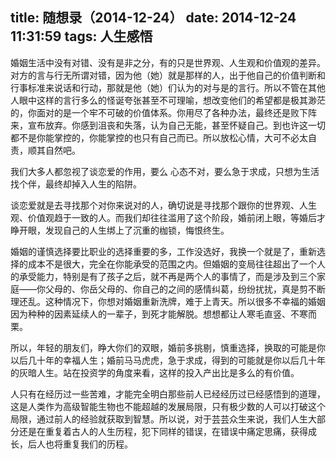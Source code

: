 title: 随想录（2014-12-24）
date: 2014-12-24 11:31:59
tags: 人生感悟
---
婚姻生活中没有对错、没有是非之分，有的只是世界观、人生观和价值观的差异。对方的言与行无所谓对错，因为他（她）就是那样的人，出于他自己的价值判断和行事标准来说话和行动，那就是他（她）们认为的对与是的言行。所以不管在其他人眼中这样的言行多么的怪诞夸张甚至不可理喻，想改变他们的希望都是极其渺茫的，你面对的是一个牢不可破的价值体系。你用尽了各种办法，最终还是败下阵来，宣布放弃。你感到沮丧和失落，认为自己无能，甚至怀疑自己。到也许这一切都不是你能掌控的，你能掌控的也只有自己而已。所以放松心情，大可不必太自责，顺其自然吧。

我们大多人都忽视了谈恋爱的作用，要么 心态不对，要么急于求成，只想为生活找个伴，最终却掉入人生的陷阱。

谈恋爱就是去寻找那个对你来说对的人，确切说是寻找那个跟你的世界观、人生观、价值观趋于一致的人。而我们却往往滥用了这个阶段，婚前闭上眼，等婚后才睁开眼，发现自己的人生绑上了沉重的枷锁，悔恨终生。

婚姻的谨慎选择要比职业的选择重要的多，工作没选好，我换一个就是了，重新选择的成本不是很大，完全在你能承受的范围之内。但婚姻的变局往往超出了一个人的承受能力，特别是有了孩子之后，就不再是两个人的事情了，而是涉及到三个家庭——你父母的、你岳父母的、你自己的之间的感情纠葛，纷纷扰扰，真是剪不断理还乱。这种情况下，你想对婚姻重新洗牌，难于上青天。所以很多不幸福的婚姻因为种种的因素延续人的一辈子，到死才能解脱。想想都让人寒毛直竖、不寒而栗。

所以，年轻的朋友们，睁大你们的双眼，婚前多挑剔，慎重选择，换取的可能是你以后几十年的幸福人生；婚前马马虎虎，急于求成，得到的可能就是你以后几十年的灰暗人生。站在投资学的角度来看，这样的投入产出比是多么的有价值。

人只有在经历过一些苦难，才能完全明白那些前人已经经历过已经感悟到的道理，这是人类作为高级智能生物也不能超越的发展局限，只有极少数的人可以打破这个局限，通过前人的经验就获取到智慧。所以说，对于芸芸众生来说，我们人生大部分还是在重复着古人的人生历程，犯下同样的错误，在错误中痛定思痛，获得成长，后人也将重复我们的历程。
